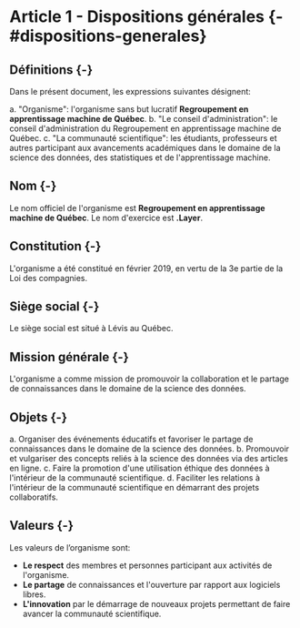 # Article 1 - Dispositions générales {-#dispositions-generales}

## Définitions {-}

Dans le présent document, les expressions suivantes désignent:

a. "Organisme": l'organisme sans but lucratif **Regroupement en apprentissage machine de Québec**.
b. "Le conseil d'administration": le conseil d'administration du Regroupement en apprentissage machine de Québec.
c. "La communauté scientifique": les étudiants, professeurs et autres participant aux avancements académiques dans le domaine de la science des données, des statistiques et de l'apprentissage machine.

## Nom {-}

Le nom officiel de l'organisme est **Regroupement en apprentissage machine de Québec**. Le nom d'exercice est **.Layer**.

## Constitution {-}

L'organisme a été constitué en février 2019, en vertu de la 3e partie de la Loi des compagnies.

## Siège social {-}

Le siège social est situé à Lévis au Québec.

## Mission générale {-}

L'organisme a comme mission de promouvoir la collaboration et le partage de connaissances dans le domaine de la science des données.

## Objets {-}

a. Organiser des événements éducatifs et favoriser le partage de connaissances dans le domaine de la science des données.
b. Promouvoir et vulgariser des concepts reliés à la science des données via des articles en ligne.
c. Faire la promotion d'une utilisation éthique des données à l'intérieur de la communauté scientifique.
d. Faciliter les relations à l'intérieur de la communauté scientifique en démarrant des projets collaboratifs.

## Valeurs {-}

Les valeurs de l’organisme sont:

- **Le respect** des membres et personnes participant aux activités de l'organisme.
- **Le partage** de connaissances et l'ouverture par rapport aux logiciels libres.
- **L'innovation** par le démarrage de nouveaux projets permettant de faire avancer la communauté scientifique.

